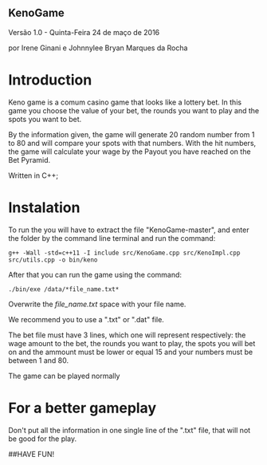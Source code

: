 ## KenoGame
Versão 1.0 - Quinta-Feira 24 de maço de 2016

por Irene Ginani e Johnnylee Bryan Marques da Rocha

# Introduction
Keno game is a comum casino game that looks like a lottery bet. In this game you choose the value of your bet, the rounds you want to play and the spots you want to bet.

By the information given, the game will generate 20 random number from 1 to 80 and will compare your spots with that numbers. With the hit numbers, the game will calculate your wage by the Payout you have reached on the Bet Pyramid.

Written in C++;

# Instalation

To run the you will have to extract the file "KenoGame-master", and enter the folder by the command line terminal and run the command:

    g++ -Wall -std=c++11 -I include src/KenoGame.cpp src/KenoImpl.cpp src/utils.cpp -o bin/keno

After that you can run the game using the command:

    ./bin/exe /data/*file_name.txt*

Overwrite the *file_name.txt* space with your file name.

We recommend you to use a ".txt" or ".dat" file.

The bet file must have 3 lines, which one will represent respectively: the wage amount to the bet, the rounds you want to play, the spots you will bet on and the ammount must be lower or equal 15 and your numbers must be between 1 and 80.

The game can be played normally

# For a better gameplay

Don't put all the information in one single line of the ".txt" file, that will not be good for the play.

##HAVE FUN!



